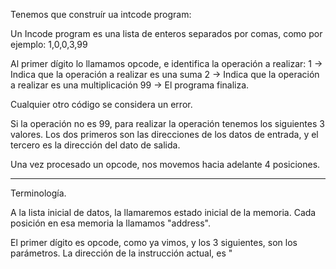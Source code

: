 
Tenemos que construír ua intcode program: 

Un Incode program es una lista de enteros separados por comas, como por ejemplo: 
1,0,0,3,99

Al primer dígito lo llamamos opcode, e identifica la operación a realizar: 
1  -> Indica que la operación a realizar es una suma
2  -> Indica que la operación a realizar es una multiplicación
99 -> El programa finaliza.

Cualquier otro código se considera un error. 

Si la operación no es 99, para realizar la operación tenemos los siguientes 3 valores. Los dos 
primeros son las direcciones de los datos de entrada, y el tercero es la dirección del dato de salida.

Una vez procesado un opcode, nos movemos hacia adelante 4 posiciones. 



-----------------------------------
Terminología. 

A la lista inicial de datos, la llamaremos estado inicial de la memoria. 
Cada posición en esa memoria la llamamos "address". 

El primer dígito es opcode, como ya vimos, y los 3 siguientes, son los parámetros. 
La dirección de la instrucción actual, es "

